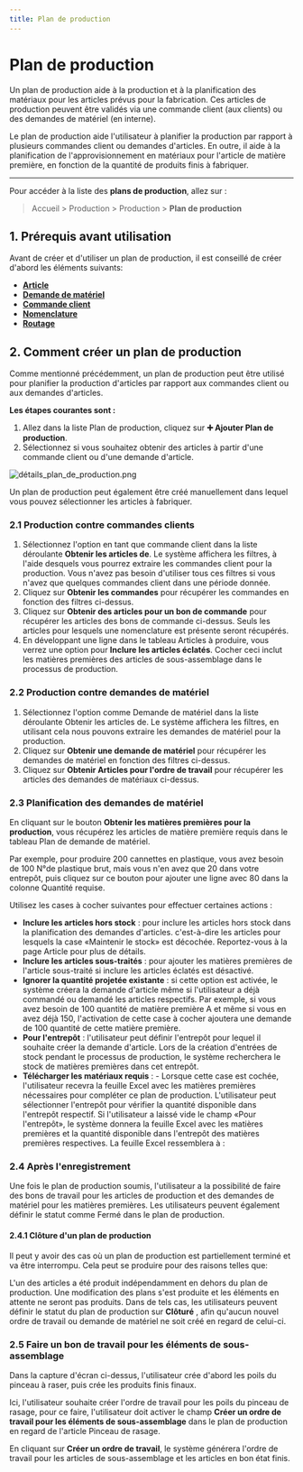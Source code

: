 ```yaml
---
title: Plan de production
---
```


# Plan de production

Un plan de production aide à la production et à la planification des matériaux pour les articles prévus pour la fabrication. Ces articles de production peuvent être validés via une commande client (aux clients) ou des demandes de matériel (en interne).

Le plan de production aide l'utilisateur à planifier la production par rapport à plusieurs commandes client ou demandes d'articles. En outre, il aide à la planification de l'approvisionnement en matériaux pour l'article de matière première, en fonction de la quantité de produits finis à fabriquer.

---

Pour accéder à la liste des **plans de production**, allez sur :

> Accueil > Production > Production > **Plan de production**

## 1. Prérequis avant utilisation

Avant de créer et d'utiliser un plan de production, il est conseillé de créer d'abord les éléments suivants:

- **[Article](/dokos/parametrage/articles)**
- **[Demande de matériel](/dokos/stocks/demande-materiel)**
- **[Commande client](/dokos/ventes/commande-client)**
- **[Nomenclature](/dokos/production/nomenclature)**
- **[Routage](/dokos/production/routage)**

## 2. Comment créer un plan de production 

Comme mentionné précédemment, un plan de production peut être utilisé pour planifier la production d'articles par rapport aux commandes client ou aux demandes d'articles.

**Les étapes courantes sont :**

1. Allez dans la liste Plan de production, cliquez sur **:heavy_plus_sign: Ajouter Plan de production**.
2. Sélectionnez si vous souhaitez obtenir des articles à partir d'une commande client ou d'une demande d'article.

![détails_plan_de_production.png](/content/manufacturing/production-plan/détails_plan_de_production.png)

Un plan de production peut également être créé manuellement dans lequel vous pouvez sélectionner les articles à fabriquer.

### 2.1 Production contre commandes clients 

1. Sélectionnez l'option en tant que commande client dans la liste déroulante **Obtenir les articles de**. Le système affichera les filtres, à l'aide desquels vous pourrez extraire les commandes client pour la production. Vous n'avez pas besoin d'utiliser tous ces filtres si vous n'avez que quelques commandes client dans une période donnée.
2. Cliquez sur **Obtenir les commandes** pour récupérer les commandes en fonction des filtres ci-dessus.
3. Cliquez sur **Obtenir des articles pour un bon de commande** pour récupérer les articles des bons de commande ci-dessus. Seuls les articles pour lesquels une nomenclature est présente seront récupérés.
4. En développant une ligne dans le tableau Articles à produire, vous verrez une option pour **Inclure les articles éclatés**. Cocher ceci inclut les matières premières des articles de sous-assemblage dans le processus de production.

### 2.2 Production contre demandes de matériel

1. Sélectionnez l'option comme Demande de matériel dans la liste déroulante Obtenir les articles de. Le système affichera les filtres, en utilisant cela nous pouvons extraire les demandes de matériel pour la production.
2. Cliquez sur **Obtenir une demande de matériel** pour récupérer les demandes de matériel en fonction des filtres ci-dessus.
3. Cliquez sur **Obtenir Articles pour l'ordre de travail** pour récupérer les articles des demandes de matériaux ci-dessus.

### 2.3 Planification des demandes de matériel

En cliquant sur le bouton **Obtenir les matières premières pour la production**, vous récupérez les articles de matière première requis dans le tableau Plan de demande de matériel. 

Par exemple, pour produire 200 cannettes en plastique, vous avez besoin de 100 N°de plastique brut, mais vous n'en avez que 20 dans votre entrepôt, puis cliquez sur ce bouton pour ajouter une ligne avec 80 dans la colonne Quantité requise.

Utilisez les cases à cocher suivantes pour effectuer certaines actions :

- **Inclure les articles hors stock** : pour inclure les articles hors stock dans la planification des demandes d'articles. c'est-à-dire les articles pour lesquels la case «Maintenir le stock» est décochée. Reportez-vous à la page Article pour plus de détails.
- **Inclure les articles sous-traités** : pour ajouter les matières premières de l'article sous-traité si inclure les articles éclatés est désactivé.
- **Ignorer la quantité projetée existante** : si cette option est activée, le système créera la demande d'article même si l'utilisateur a déjà commandé ou demandé les articles respectifs. Par exemple, si vous avez besoin de 100 quantité de matière première A et même si vous en avez déjà 150, l'activation de cette case à cocher ajoutera une demande de 100 quantité de cette matière première.
- **Pour l'entrepôt** : l'utilisateur peut définir l'entrepôt pour lequel il souhaite créer la demande d'article. Lors de la création d'entrées de stock pendant le processus de production, le système recherchera le stock de matières premières dans cet entrepôt.
- **Télécharger les matériaux requis** : - Lorsque cette case est cochée, l'utilisateur recevra la feuille Excel avec les matières premières nécessaires pour compléter ce plan de production. L'utilisateur peut sélectionner l'entrepôt pour vérifier la quantité disponible dans l'entrepôt respectif. Si l'utilisateur a laissé vide le champ «Pour l'entrepôt», le système donnera la feuille Excel avec les matières premières et la quantité disponible dans l'entrepôt des matières premières respectives. La feuille Excel ressemblera à :

### 2.4 Après l'enregistrement

Une fois le plan de production soumis, l'utilisateur a la possibilité de faire des bons de travail pour les articles de production et des demandes de matériel pour les matières premières. Les utilisateurs peuvent également définir le statut comme Fermé dans le plan de production.

#### 2.4.1 Clôture d'un plan de production

Il peut y avoir des cas où un plan de production est partiellement terminé et va être interrompu. Cela peut se produire pour des raisons telles que:

L'un des articles a été produit indépendamment en dehors du plan de production.
Une modification des plans s'est produite et les éléments en attente ne seront pas produits.
Dans de tels cas, les utilisateurs peuvent définir le statut du plan de production sur **Clôturé** , afin qu'aucun nouvel ordre de travail ou demande de matériel ne soit créé en regard de celui-ci.

### 2.5 Faire un bon de travail pour les éléments de sous-assemblage

Dans la capture d'écran ci-dessus, l'utilisateur crée d'abord les poils du pinceau à raser, puis crée les produits finis finaux.

Ici, l'utilisateur souhaite créer l'ordre de travail pour les poils du pinceau de rasage, pour ce faire, l'utilisateur doit activer le champ **Créer un ordre de travail pour les éléments de sous-assemblage** dans le plan de production en regard de l'article Pinceau de rasage.

En cliquant sur **Créer un ordre de travail**, le système générera l'ordre de travail pour les articles de sous-assemblage et les articles en bon état finis.
